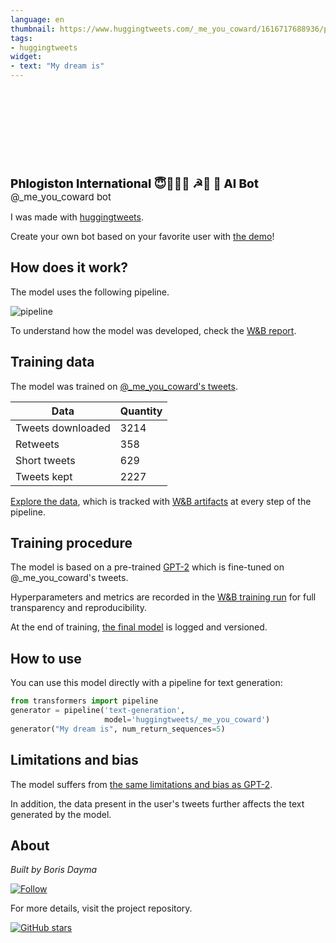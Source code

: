```yaml
---
language: en
thumbnail: https://www.huggingtweets.com/_me_you_coward/1616717688936/predictions.png
tags:
- huggingtweets
widget:
- text: "My dream is"
---
```


<div>
<div style="width: 132px; height:132px; border-radius: 50%; background-size: cover; background-image: url('https://pbs.twimg.com/profile_images/1146178675991334912/OC_eRIcT_400x400.jpg')">
</div>
<div style="margin-top: 8px; font-size: 19px; font-weight: 800">Phlogiston International 😇🌷🇵🇸 ☭🏴 🤖 AI Bot </div>
<div style="font-size: 15px">@_me_you_coward bot</div>
</div>

I was made with [huggingtweets](https://github.com/borisdayma/huggingtweets).

Create your own bot based on your favorite user with [the demo](https://colab.research.google.com/github/borisdayma/huggingtweets/blob/master/huggingtweets-demo.ipynb)!

## How does it work?

The model uses the following pipeline.

![pipeline](https://github.com/borisdayma/huggingtweets/blob/master/img/pipeline.png?raw=true)

To understand how the model was developed, check the [W&B report](https://wandb.ai/wandb/huggingtweets/reports/HuggingTweets-Train-a-Model-to-Generate-Tweets--VmlldzoxMTY5MjI).

## Training data

The model was trained on [@_me_you_coward's tweets](https://twitter.com/_me_you_coward).

| Data | Quantity |
| --- | --- |
| Tweets downloaded | 3214 |
| Retweets | 358 |
| Short tweets | 629 |
| Tweets kept | 2227 |

[Explore the data](https://wandb.ai/wandb/huggingtweets/runs/362p183s/artifacts), which is tracked with [W&B artifacts](https://docs.wandb.com/artifacts) at every step of the pipeline.

## Training procedure

The model is based on a pre-trained [GPT-2](https://huggingface.co/gpt2) which is fine-tuned on @_me_you_coward's tweets.

Hyperparameters and metrics are recorded in the [W&B training run](https://wandb.ai/wandb/huggingtweets/runs/clfmnc4u) for full transparency and reproducibility.

At the end of training, [the final model](https://wandb.ai/wandb/huggingtweets/runs/clfmnc4u/artifacts) is logged and versioned.

## How to use

You can use this model directly with a pipeline for text generation:

```python
from transformers import pipeline
generator = pipeline('text-generation',
                     model='huggingtweets/_me_you_coward')
generator("My dream is", num_return_sequences=5)
```

## Limitations and bias

The model suffers from [the same limitations and bias as GPT-2](https://huggingface.co/gpt2#limitations-and-bias).

In addition, the data present in the user's tweets further affects the text generated by the model.

## About

*Built by Boris Dayma*

[![Follow](https://img.shields.io/twitter/follow/borisdayma?style=social)](https://twitter.com/intent/follow?screen_name=borisdayma)

For more details, visit the project repository.

[![GitHub stars](https://img.shields.io/github/stars/borisdayma/huggingtweets?style=social)](https://github.com/borisdayma/huggingtweets)

